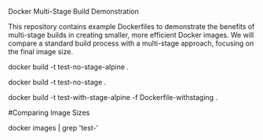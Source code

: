 Docker Multi-Stage Build Demonstration

This repository contains example Dockerfiles to demonstrate the benefits of multi-stage builds in creating smaller, more efficient Docker images. We will compare a standard build process with a multi-stage approach, focusing on the final image size.

docker build -t test-no-stage-alpine .

docker build -t test-no-stage .

docker build -t test-with-stage-alpine -f Dockerfile-withstaging .

#Comparing Image Sizes

docker images | grep 'test-'

